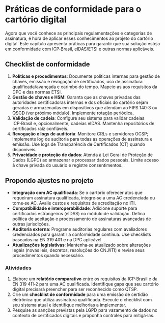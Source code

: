 # Práticas de conformidade para o cartório digital

Agora que você conhece as principais regulamentações e categorias de assinatura, é hora de aplicar esses conhecimentos ao projeto do cartório digital. Este capítulo apresenta práticas para garantir que sua solução esteja em conformidade com ICP‑Brasil, eIDAS/ETSI e outras normas aplicáveis.

## Checklist de conformidade

1. **Políticas e procedimentos**: Documente políticas internas para gestão de chaves, emissão e revogação de certificados, uso de assinatura qualificada/avançada e carimbo do tempo. Mapeie‑as aos requisitos da DPC e das normas ETSI.
2. **Gestão de chaves e HSM**: Garanta que as chaves privadas das autoridades certificadoras internas e dos oficiais do cartório sejam geradas e armazenadas em dispositivos que atendam ao FIPS 140‑3 ou QSCD (ver próximo módulo). Implemente rotação periódica.
3. **Validação de cadeia**: Configure seu sistema para validar cadeias ICP‑Brasil e, opcionalmente, cadeias eIDAS. Mantenha repositórios de certificados raiz confiáveis.
4. **Revogação e logs de auditoria**: Monitore CRLs e servidores OCSP; implemente log de auditoria para todas as operações de assinatura e emissão. Use logs de Transparência de Certificados (CT) quando disponíveis.
5. **Privacidade e proteção de dados**: Atenda à Lei Geral de Proteção de Dados (LGPD) ao armazenar e processar dados pessoais. Limite acesso à chave privada do usuário e registre consentimentos.

## Propondo ajustes no projeto

- **Integração com AC qualificada**: Se o cartório oferecer atos que requeiram assinatura qualificada, integre‑se a uma AC credenciada ou torne‑se AC. Avalie custos e requisitos de acreditação no ITI.
- **Compatibilidade e interoperabilidade**: Adicione suporte para certificados estrangeiros (eIDAS) no módulo de validação. Defina política de aceitação e processamento de assinaturas avançadas de outras jurisdições.
- **Auditoria externa**: Programe auditorias regulares com avaliadores credenciados para garantir a conformidade contínua. Use checklists baseados na EN 319 401 e na DPC aplicável.
- **Atualizações legislativas**: Mantenha‑se atualizado sobre alterações legais (novas leis, decretos, resoluções do CNJ/ITI) e revise seus procedimentos quando necessário.

### Atividades

1. Elabore um **relatório comparativo** entre os requisitos da ICP‑Brasil e da EN 319 411‑2 para uma AC qualificada. Identifique gaps que seu cartório digital precisará preencher para ser reconhecido como QTSP.
2. Crie um **checklist de conformidade** para uma emissão de certidão eletrônica que utiliza assinatura qualificada. Execute o checklist com seu sistema atual e identifique melhorias a implementar.
3. Pesquise as sanções previstas pela LGPD para vazamento de dados no contexto de certificados digitais e proponha controles para mitigá‑las.
